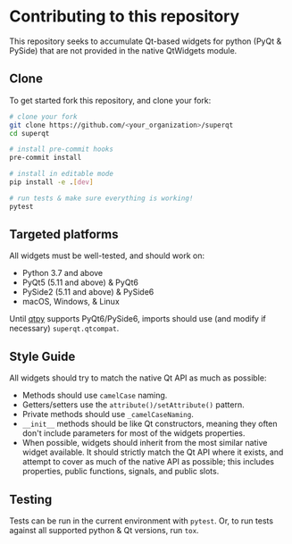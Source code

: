 # Contributing to this repository

This repository seeks to accumulate Qt-based widgets for python (PyQt & PySide)
that are not provided in the native QtWidgets module.

## Clone

To get started fork this repository, and clone your fork:

```bash
# clone your fork
git clone https://github.com/<your_organization>/superqt
cd superqt

# install pre-commit hooks
pre-commit install

# install in editable mode
pip install -e .[dev]

# run tests & make sure everything is working!
pytest
```

## Targeted platforms

All widgets must be well-tested, and should work on:

- Python 3.7 and above
- PyQt5 (5.11 and above) & PyQt6
- PySide2 (5.11 and above) & PySide6
- macOS, Windows, & Linux

Until [qtpy](https://github.com/spyder-ide/qtpy) supports PyQt6/PySide6, imports
should use (and modify if necessary) `superqt.qtcompat`.

## Style Guide

All widgets should try to match the native Qt API as much as possible:

- Methods should use `camelCase` naming.
- Getters/setters use the `attribute()/setAttribute()` pattern.
- Private methods should use `_camelCaseNaming`.
- `__init__` methods should be like Qt constructors, meaning they often don't
  include parameters for most of the widgets properties.
- When possible, widgets should inherit from the most similar native widget
  available. It should strictly match the Qt API where it exists, and attempt to
  cover as much of the native API as possible; this includes properties, public
  functions, signals, and public slots.

## Testing

Tests can be run in the current environment with `pytest`.  Or, to run tests
against all supported python & Qt versions, run `tox`.

